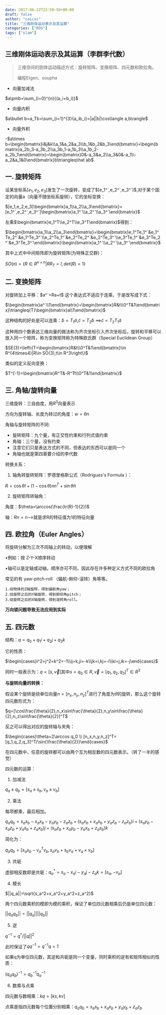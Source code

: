 ```yaml
---
date: 2017-06-22T23:59:59+00:00
draft: false
author: "caicai"
title: "三维刚体运动表示及其运算"
categories: ["ROS"]
tags: ["slam"] 
---
```


## 三维刚体运动表示及其运算（李群李代数）

> 三维空间的刚体运动描述方式：旋转矩阵、变换矩阵、四元数和欧拉角。
>
> 编程EIgen、soupha

- 向量加减法

$a\pmb=\sum_{i=0}^{n}{(a_i+b_i)}$


- 向量内积 

$a\bullet b=a_Tb=\sum_{i=1}^{3}{a_ib_i}=|a||b|\cos\langle a,b\rangle​$

- 向量外积

-$a\times b=\begin{bmatrix}i&j&k\\a_1&a_2&a_3\\b_1&b_2&b_3\end{bmatrix}=\begin{bmatrix}a_2b_3-a_3b_2\\a_3b_1-a_1b_3\\a_1b_2-a_2b_1\end{bmatrix}=\begin{bmatrix}0&-a_3&a_2\\a_3&0&-a_1\\-a_2&a_1&0\end{bmatrix}b\triangleq\hat ab$

## 一. 旋转矩阵

设某坐标系$[e_1,e_2,e_3]$发生了一次旋转，变成了$[e_1^`,e_2^`,e_3^`]$,对于某个固定的向量a（向量不随坐标系旋转），它的坐标变换：

$[e_1,e_2,e_3]\begin{bmatrix}a_1\\a_2\\a_3\end{bmatrix}=[e_1^`,e_2^`,e_3^`]\begin{bmatrix}a_1^`\\a_2^`\\a_3^`\end{bmatrix}$

左乘$\begin{bmatrix}e_1^T\\e_2^T\\e_3^T\end{bmatrix}$得到：

$\begin{bmatrix}a_1\\a_2\\a_3\end{bmatrix}=\begin{bmatrix}e_1^Te_1^`&e_1^Te_2^`&e_1^Te_3^`\\e_2^Te_1^`&e_2^Te_2^`&e_2^Te_3^`\\e_3^Te_1^`&e_3^Te_2^`&e_3^Te_3^`\end{bmatrix}\begin{bmatrix}a_1^`\\a_2^`\\a_3^`\end{bmatrix}$

其中上式中中间矩阵即为旋转矩阵(为特殊正交群)：

$SO(n)=\left\{R\in R^{n\times n}|RR_T=I,det(R)=1\right\}​$



## 二. 变换矩阵

对旋转加上平移：$a^`=Ra+t$
这个表达式不适应于连乘，于是改写成下式：

$\begin{bmatrix}a^`\\1\end{bmatrix}=\begin{bmatrix}R&t\\0^T&1\end{bmatrix}\triangleq{T}\begin{bmatrix}a\\1\end{bmatrix}$

这种结构的好处是可以连乘：$\tilde{b}=T_1\tilde{a}$,$\tilde{c}=T_2\tilde{b}$
==>$\tilde{c}=T_2T_1\tilde{a}$

这种用四个数表达三维向量的做法称为齐次坐标引入齐次坐标后，旋转和平移可以放入同一个矩阵，称为变换矩阵称为特殊欧氏群（Special Euclidean Group）

$SE(3)=\left\{T=\begin{bmatrix}R&t\\0^T&1\end{bmatrix}\in R^{4\times4}|R\in SO(3),t\in R^3\right\}$

类似的定义反向变换：

$T^{-1}=\begin{bmatrix}R^T&-R^Tt\\0^T&1\end{bmatrix}$



## 三. 角轴/旋转向量

三维旋转：三自由度，用$R^3​$向量表示

方向为旋转轴、长度为转过的角度：$w=\theta n$

角轴与旋转矩阵的不同:

- 旋转矩阵：九个量，有正交性约束和行列式值约束
- 角轴：三个量，没有约束
- 注意它们只是表达方式的不同，但表达的东西可以是同一个
- 角轴也就是第四章要介绍的李代数

转换关系：

1. 轴角转旋转矩阵：罗德里格斯公式（Rodrigues's Formula ）：

$R=\cos\theta I+(1-\cos\theta)nn^T+\sin\theta\hat{n}$

2. 旋转矩阵转轴角：

角度：$\theta=\arccos(\frac{tr(R)-1}{2})$

轴：$Rn=n$-->就是求R的特征值为1的特征向量

## 四. 欧拉角（Euler Angles）

将旋转分解为三次不同轴上的转动，以便理解

•例如：按 Z-Y-X顺序转动

•轴可以是定轴或动轴，顺序亦可不同，因此存在许多种定义方式不同的欧拉角

常见的有 yaw-pitch-roll （偏航-俯仰-滚转）角等等。

```
1.绕物体的Z轴旋转，得到偏航角yaw；
2.绕旋转之后的Y轴旋转，得到俯仰角pitch；
3.绕旋转之后的X轴旋转，得到滚转角roll。
```

**万向锁问题导致无法应用到实际**

## 五. 四元数

结构：$q=q_0+q_1i+q_2j+q_3k$

它的性质：

$\begin{cases}i^2=j^2=k^2=-1\\ij=k,ji=-k\\jk=i,kj=-i\\ki=j,ik=-j\end{cases}$

同时一般表示为：$q=[s,\vec v]​$其中$s=q_0\in R,\vec v=[q_1,q_2,q_3]^T\in R^3​$

**与旋转向量的转换：**

假设某个旋转是绕单位向量$n=[n_x,n_y,n_z]^T$进行了角度为$\theta$的旋转，那么这个旋转四元数形式为：

$q=[\cos\frac{\theta}{2},n_x\sin\frac{\theta}{2},n_y\sin\frac{\theta}{2},n_z\sin\frac{\theta}{2}]^T​$

反之可以得出对应的旋转轴与夹角：

$\begin{cases}\theta=2\arccos q_0 \\ [n_x,n_y,n_z]^T=[q_1,q_2,q_3]^T/\sin{\frac{\theta}{2}}\end{cases}$

在四元数中，任意的旋转都可以由两个互为相反数的四元数表示。（转了一半的感觉）

四元数的运算：

1. 加减法

$q_a\pm q_b=[s_a\pm s_b,v_a\pm v_b]$

2. 乘法

每项都乘，最后相加。

$q_aq_b=s_as_b-x_ax_b-y_ay_b-z_az_b+(s_ax_b+x_as_b+y_az_b-z_az_b)i+(s_ay_b-x_az_b+y_as_b+z_ax_b)j+(s_az_b+x_ay_b-y_ax_b+z_as_b)k$

简化为：

$q_aq_b=[s_as_b-v_a^Tv_b,s_av_b+s_bv_a+v_a\times v_b]$

3. 共轭

虚部相反数即是共轭：$q_a^*=s_a-x_ai-y_aj-z_ak=[s_a,-v_a]$

4. 模长

$||q_a||=\sqrt{s_a^2+x_a^2+y_a^2+z_a^2}$

   两个四元数乘积的模即为模的乘积，保证了单位四元数相乘后仍是单位四元数：

$||q_aq_b||=||q_a||||q_b||$

5. 逆

$q^{-1}=q^*/||q||^2$

此时保证了$qq^{-1}=q^{-1}q=1$

   如果q为单位四元数，其逆和共轭是同一个变量，同时乘积的逆有和矩阵相似的性质：

$(q_aq_b)^{-1}=q_b^{-1}q_a^{-1}$

6. 数乘与点乘

四元数与数相乘：$kq=[ks,kv]$

点乘是指四元数每个位置分别相乘：$q_aq_b=s_as_b+x_ax_b+y_ay_b+z_az_b$







